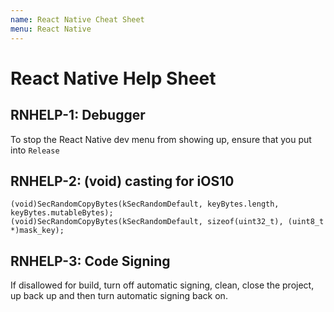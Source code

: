 ```yaml
---
name: React Native Cheat Sheet
menu: React Native 
---
```

# React Native Help Sheet

## RNHELP-1: Debugger

To stop the React Native dev menu from showing up, ensure that you put into `Release`

## RNHELP-2: (void) casting for iOS10

```
(void)SecRandomCopyBytes(kSecRandomDefault, keyBytes.length, keyBytes.mutableBytes);
(void)SecRandomCopyBytes(kSecRandomDefault, sizeof(uint32_t), (uint8_t *)mask_key);
```

## RNHELP-3: Code Signing

If disallowed for build, turn off automatic signing, clean, close the project, up back up and then turn automatic signing back on.
